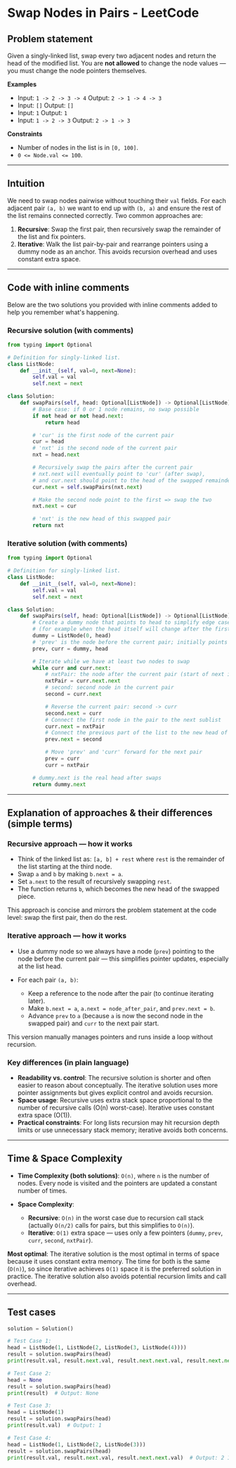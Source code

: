 # Swap Nodes in Pairs - LeetCode

## Problem statement

Given a singly-linked list, swap every two adjacent nodes and return the head of the modified list. You are **not allowed** to change the node values — you must change the node pointers themselves.

**Examples**

* Input: `1 -> 2 -> 3 -> 4`
  Output: `2 -> 1 -> 4 -> 3`
* Input: `[]`
  Output: `[]`
* Input: `1`
  Output: `1`
* Input: `1 -> 2 -> 3`
  Output: `2 -> 1 -> 3`

**Constraints**

* Number of nodes in the list is in `[0, 100]`.
* `0 <= Node.val <= 100`.

---

## Intuition

We need to swap nodes pairwise without touching their `val` fields. For each adjacent pair `(a, b)` we want to end up with `(b, a)` and ensure the rest of the list remains connected correctly. Two common approaches are:

1. **Recursive**: Swap the first pair, then recursively swap the remainder of the list and fix pointers.
2. **Iterative**: Walk the list pair-by-pair and rearrange pointers using a dummy node as an anchor. This avoids recursion overhead and uses constant extra space.

---

## Code with inline comments

Below are the two solutions you provided with inline comments added to help you remember what's happening.

### Recursive solution (with comments)

```python
from typing import Optional

# Definition for singly-linked list.
class ListNode:
    def __init__(self, val=0, next=None):
        self.val = val
        self.next = next

class Solution:
    def swapPairs(self, head: Optional[ListNode]) -> Optional[ListNode]:
        # Base case: if 0 or 1 node remains, no swap possible
        if not head or not head.next:
            return head

        # 'cur' is the first node of the current pair
        cur = head
        # 'nxt' is the second node of the current pair
        nxt = head.next

        # Recursively swap the pairs after the current pair
        # nxt.next will eventually point to 'cur' (after swap),
        # and cur.next should point to the head of the swapped remainder
        cur.next = self.swapPairs(nxt.next)

        # Make the second node point to the first => swap the two
        nxt.next = cur

        # 'nxt' is the new head of this swapped pair
        return nxt
```

### Iterative solution (with comments)

```python
from typing import Optional

# Definition for singly-linked list.
class ListNode:
    def __init__(self, val=0, next=None):
        self.val = val
        self.next = next

class Solution:
    def swapPairs(self, head: Optional[ListNode]) -> Optional[ListNode]:
        # Create a dummy node that points to head to simplify edge cases
        # (for example when the head itself will change after the first swap)
        dummy = ListNode(0, head)
        # 'prev' is the node before the current pair; initially points to dummy
        prev, curr = dummy, head

        # Iterate while we have at least two nodes to swap
        while curr and curr.next:
            # nxtPair: the node after the current pair (start of next iteration)
            nxtPair = curr.next.next
            # second: second node in the current pair
            second = curr.next

            # Reverse the current pair: second -> curr
            second.next = curr
            # Connect the first node in the pair to the next sublist
            curr.next = nxtPair
            # Connect the previous part of the list to the new head of the pair
            prev.next = second

            # Move 'prev' and 'curr' forward for the next pair
            prev = curr
            curr = nxtPair

        # dummy.next is the real head after swaps
        return dummy.next
```

---

## Explanation of approaches & their differences (simple terms)

### Recursive approach — how it works

* Think of the linked list as: `[a, b] + rest` where `rest` is the remainder of the list starting at the third node.
* Swap `a` and `b` by making `b.next = a`.
* Set `a.next` to the result of recursively swapping `rest`.
* The function returns `b`, which becomes the new head of the swapped piece.

This approach is concise and mirrors the problem statement at the code level: swap the first pair, then do the rest.

### Iterative approach — how it works

* Use a dummy node so we always have a node (`prev`) pointing to the node before the current pair — this simplifies pointer updates, especially at the list head.
* For each pair `(a, b)`:

  * Keep a reference to the node after the pair (to continue iterating later).
  * Make `b.next = a`, `a.next = node_after_pair`, and `prev.next = b`.
  * Advance `prev` to `a` (because `a` is now the second node in the swapped pair) and `curr` to the next pair start.

This version manually manages pointers and runs inside a loop without recursion.

### Key differences (in plain language)

* **Readability vs. control**: The recursive solution is shorter and often easier to reason about conceptually. The iterative solution uses more pointer assignments but gives explicit control and avoids recursion.
* **Space usage**: Recursive uses extra stack space proportional to the number of recursive calls (O(n) worst-case). Iterative uses constant extra space (O(1)).
* **Practical constraints**: For long lists recursion may hit recursion depth limits or use unnecessary stack memory; iterative avoids both concerns.

---

## Time & Space Complexity

* **Time Complexity (both solutions)**: `O(n)`, where `n` is the number of nodes. Every node is visited and the pointers are updated a constant number of times.

* **Space Complexity**:

  * **Recursive**: `O(n)` in the worst case due to recursion call stack (actually `O(n/2)` calls for pairs, but this simplifies to `O(n)`).
  * **Iterative**: `O(1)` extra space — uses only a few pointers (`dummy`, `prev`, `curr`, `second`, `nxtPair`).

**Most optimal**: The iterative solution is the most optimal in terms of space because it uses constant extra memory. The time for both is the same (`O(n)`), so since iterative achieves `O(1)` space it is the preferred solution in practice. The iterative solution also avoids potential recursion limits and call overhead.

---

## Test cases

```python
solution = Solution()

# Test Case 1:
head = ListNode(1, ListNode(2, ListNode(3, ListNode(4))))
result = solution.swapPairs(head)
print(result.val, result.next.val, result.next.next.val, result.next.next.next.val)  # Output: 2 1 4 3

# Test Case 2:
head = None
result = solution.swapPairs(head)
print(result)  # Output: None

# Test Case 3:
head = ListNode(1)
result = solution.swapPairs(head)
print(result.val)  # Output: 1

# Test Case 4:
head = ListNode(1, ListNode(2, ListNode(3)))
result = solution.swapPairs(head)
print(result.val, result.next.val, result.next.next.val)  # Output: 2 1 3
```